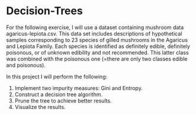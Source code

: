 # Decision-Trees

For the following exercise, I will use a dataset containing mushroom data agaricus-lepiota.csv.
This data set includes descriptions of hypothetical samples corresponding to 23 species of gilled mushrooms in the Agaricus and Lepiota Family. Each species is identified as definitely edible, definitely poisonous, or of unknown edibility and not recommended. This latter class was combined with the poisonous one (=there are only two classes edible and poisonous).

In this project I will perform the following:
1. Implement two impurity measures: Gini and Entropy.
2. Construct a decision tree algorithm.
3. Prune the tree to achieve better results.
4. Visualize the results.
